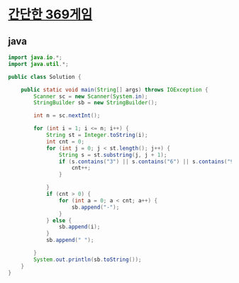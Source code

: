 # [간단한 369게임](https://swexpertacademy.com/main/code/problem/problemDetail.do?problemLevel=2&contestProbId=AV5PTeo6AHUDFAUq&categoryId=AV5PTeo6AHUDFAUq&categoryType=CODE&problemTitle=&orderBy=FIRST_REG_DATETIME&selectCodeLang=ALL&select-1=2&pageSize=10&pageIndex=1)


## java
``` java
import java.io.*;
import java.util.*;

public class Solution {

	public static void main(String[] args) throws IOException {
		Scanner sc = new Scanner(System.in);
		StringBuilder sb = new StringBuilder();

		int n = sc.nextInt();

		for (int i = 1; i <= n; i++) {
			String st = Integer.toString(i);
			int cnt = 0;
			for (int j = 0; j < st.length(); j++) {
				String s = st.substring(j, j + 1);
				if (s.contains("3") || s.contains("6") || s.contains("9")) {
					cnt++;
				}

			}
			if (cnt > 0) {
				for (int a = 0; a < cnt; a++) {
					sb.append("-");
				}
			} else {
				sb.append(i);
			}
			sb.append(" ");

		}
		System.out.println(sb.toString());
	}
}
```